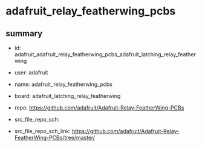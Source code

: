 # adafruit_relay_featherwing_pcbs
 
## summary 
* id: adafruit_adafruit_relay_featherwing_pcbs_adafruit_latching_relay_featherwing
* user: adafruit
* name: adafruit_relay_featherwing_pcbs
* board: adafruit_latching_relay_featherwing
* repo: https://github.com/adafruit/Adafruit-Relay-FeatherWing-PCBs



* src_file_repo_sch: 
* src_file_repo_sch_link: https://github.com/adafruit/Adafruit-Relay-FeatherWing-PCBs/tree/master/




